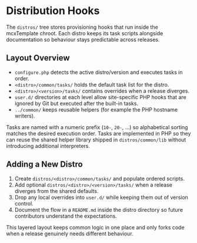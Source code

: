 # Distribution Hooks

The `distros/` tree stores provisioning hooks that run inside the mcxTemplate
chroot. Each distro keeps its task scripts alongside documentation so behaviour
stays predictable across releases.

## Layout Overview

- `configure.php` detects the active distro/version and executes tasks in order.
- `<distro>/common/tasks/` holds the default task list for the distro.
- `<distro>/<version>/tasks/` contains overrides when a release diverges.
- `user.d/` directories at each level allow site-specific PHP hooks that are
  ignored by Git but executed after the built-in tasks.
- `../common/` keeps reusable helpers (for example the PHP hostname writers).

Tasks are named with a numeric prefix (`10-`, `20-`, …) so alphabetical sorting
matches the desired execution order. Tasks are implemented in PHP so they can
reuse the shared helper library shipped in `distros/common/lib` without
introducing additional interpreters.

## Adding a New Distro

1. Create `distros/<distro>/common/tasks/` and populate ordered scripts.
2. Add optional `distros/<distro>/<version>/tasks/` when a release diverges from
   the shared defaults.
3. Drop any local overrides into `user.d/` while keeping them out of version
   control.
4. Document the flow in a `README.md` inside the distro directory so future
   contributors understand the expectations.

This layered layout keeps common logic in one place and only forks code when a
release genuinely needs different behaviour.
